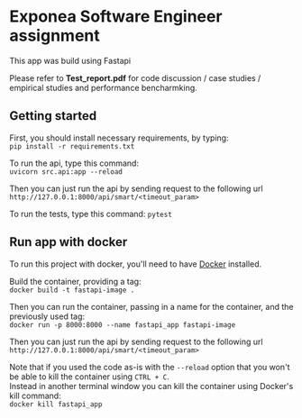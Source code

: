 # Exponea Software Engineer assignment

This app was build using Fastapi

Please refer to **Test_report.pdf** for code discussion / case studies / empirical studies and performance bencharmking.


## Getting started

First, you should install necessary requirements, by typing:  
`pip install -r requirements.txt`

To run the api, type this command:  
`uvicorn src.api:app --reload`

Then you can just run the api by sending request to the following url
`http://127.0.0.1:8000/api/smart/<timeout_param>`

To run the tests, type this command:
`pytest`

## Run app with docker 

To run this project with docker, you'll need to have [Docker](https://docs.docker.com/get-docker/) installed.

Build the container, providing a tag:  
`docker build -t fastapi-image .`

Then you can run the container, passing in a name for the container, and the previously used tag:  
`docker run -p 8000:8000 --name fastapi_app fastapi-image`

Then you can just run the api by sending request to the following url
`http://127.0.0.1:8000/api/smart/<timeout_param>`

Note that if you used the code as-is with the `--reload` option that you won't be able to kill the container using `CTRL + C`.  
Instead in another terminal window you can kill the container using Docker's kill command:  
`docker kill fastapi_app`
